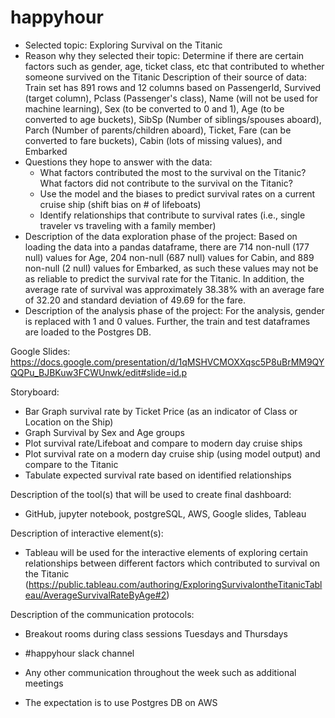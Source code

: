 # happyhour

- Selected topic: Exploring Survival on the Titanic
- Reason why they selected their topic: Determine if there are certain factors such as gender, age, ticket class, etc that contributed to whether someone survived on the Titanic
Description of their source of data: Train set has 891 rows and 12 columns based on PassengerId, Survived (target column), Pclass (Passenger's class), Name (will not be used for machine learning), Sex (to be converted to 0 and 1), Age (to be converted to age buckets), SibSp (Number of siblings/spouses aboard), Parch (Number of parents/children aboard), Ticket, Fare (can be converted to fare buckets), Cabin (lots of missing values), and Embarked
- Questions they hope to answer with the data: 
  - What factors contributed the most to the survival on the Titanic? What factors did not contribute to the survival on the Titanic?
  - Use the model and the biases to predict survival rates on a current cruise ship (shift bias on # of lifeboats)
  - Identify relationships that contribute to survival rates (i.e., single traveler vs traveling with a family member)
- Description of the data exploration phase of the project: Based on loading the data into a pandas dataframe, there are 714 non-null (177 null) values for Age, 204 non-null (687 null) values for Cabin, and 889 non-null (2 null) values for Embarked, as such these values may not be as reliable to predict the survival rate for the Titanic. In addition, the average rate of survival was approximately 38.38% with an average fare of 32.20 and standard deviation of 49.69 for the fare.
- Description of the analysis phase of the project: For the analysis, gender is replaced with 1 and 0 values. Further, the train and test dataframes are loaded to the Postgres DB.

Google Slides: https://docs.google.com/presentation/d/1qMSHVCMOXXqsc5P8uBrMM9QYQQPu_BJBKuw3FCWUnwk/edit#slide=id.p

Storyboard:

- Bar Graph survival rate by Ticket Price (as an indicator of Class or Location on the Ship)
- Graph Survival by Sex and Age groups
- Plot survival rate/Lifeboat and compare to modern day cruise ships 
- Plot survival rate on a modern day cruise ship (using model output) and compare to the Titanic  
- Tabulate expected survival rate based on identified relationships 

Description of the tool(s) that will be used to create final dashboard:

- GitHub, jupyter notebook, postgreSQL, AWS, Google slides, Tableau

Description of interactive element(s):

- Tableau will be used for the interactive elements of exploring certain relationships between different factors which contributed to survival on the Titanic (https://public.tableau.com/authoring/ExploringSurvivalontheTitanicTableau/AverageSurvivalRateByAge#2) 

Description of the communication protocols:

- Breakout rooms during class sessions Tuesdays and Thursdays
- #happyhour slack channel
- Any other communication throughout the week such as additional meetings

- The expectation is to use Postgres DB on AWS
